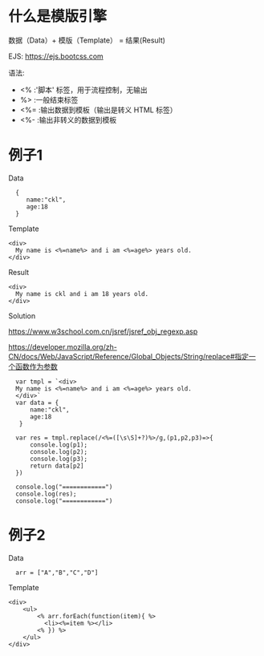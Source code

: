 # 什么是模版引擎
数据（Data）+ 模版（Template） = 结果(Result)

EJS:
https://ejs.bootcss.com

语法:
* <% :'脚本' 标签，用于流程控制，无输出
* %> :一般结束标签
* <%= :输出数据到模板（输出是转义 HTML 标签）
* <%- :输出非转义的数据到模板

# 例子1
Data
```
  {
     name:"ckl",
     age:18
  }
```
Template
```
<div>
  My name is <%=name%> and i am <%=age%> years old.
</div>
```
Result
```
<div>
  My name is ckl and i am 18 years old.
</div>
```
Solution

https://www.w3school.com.cn/jsref/jsref_obj_regexp.asp

https://developer.mozilla.org/zh-CN/docs/Web/JavaScript/Reference/Global_Objects/String/replace#指定一个函数作为参数
```
  var tmpl = `<div>
  My name is <%=name%> and i am <%=age%> years old.
  </div>`
  var data = {
      name:"ckl",
      age:18
   }

  var res = tmpl.replace(/<%=([\s\S]+?)%>/g,(p1,p2,p3)=>{
      console.log(p1);
      console.log(p2);
      console.log(p3);
      return data[p2]
  })

  console.log("============")
  console.log(res);
  console.log("============")

```

# 例子2
Data
```
  arr = ["A","B","C","D"]
```
Template
```
<div>
    <ul>
        <% arr.forEach(function(item){ %>
          <li><%=item %></li>
        <% }) %>
    </ul>
</div>
```
